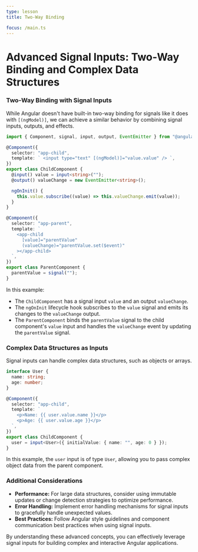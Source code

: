 ```yaml
---
type: lesson
title: Two-Way Binding

focus: /main.ts
---
```


# Advanced Signal Inputs: Two-Way Binding and Complex Data Structures

### Two-Way Binding with Signal Inputs

While Angular doesn't have built-in two-way binding for signals like it does with `[(ngModel)]`, we can achieve a similar behavior by combining signal inputs, outputs, and effects.

```typescript
import { Component, signal, input, output, EventEmitter } from "@angular/core";

@Component({
  selector: "app-child",
  template: ` <input type="text" [(ngModel)]="value.value" /> `,
})
export class ChildComponent {
  @input() value = input<string>("");
  @output() valueChange = new EventEmitter<string>();

  ngOnInit() {
    this.value.subscribe((value) => this.valueChange.emit(value));
  }
}

@Component({
  selector: "app-parent",
  template: `
    <app-child
      [value]="parentValue"
      (valueChange)="parentValue.set($event)"
    ></app-child>
  `,
})
export class ParentComponent {
  parentValue = signal("");
}
```

In this example:

- The `ChildComponent` has a signal input `value` and an output `valueChange`.
- The `ngOnInit` lifecycle hook subscribes to the `value` signal and emits its changes to the `valueChange` output.
- The `ParentComponent` binds the `parentValue` signal to the child component's `value` input and handles the `valueChange` event by updating the `parentValue` signal.

### Complex Data Structures as Inputs

Signal inputs can handle complex data structures, such as objects or arrays.

```typescript
interface User {
  name: string;
  age: number;
}

@Component({
  selector: "app-child",
  template: `
    <p>Name: {{ user.value.name }}</p>
    <p>Age: {{ user.value.age }}</p>
  `,
})
export class ChildComponent {
  user = input<User>({ initialValue: { name: "", age: 0 } });
}
```

In this example, the `user` input is of type `User`, allowing you to pass complex object data from the parent component.

### Additional Considerations

- **Performance:** For large data structures, consider using immutable updates or change detection strategies to optimize performance.
- **Error Handling:** Implement error handling mechanisms for signal inputs to gracefully handle unexpected values.
- **Best Practices:** Follow Angular style guidelines and component communication best practices when using signal inputs.

By understanding these advanced concepts, you can effectively leverage signal inputs for building complex and interactive Angular applications.
